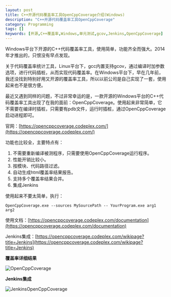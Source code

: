 ```yaml
---
layout: post
title: C++开源代码覆盖率工具OpenCppCoverage介绍(Windows)
description: "C++开源代码覆盖率工具OpenCppCoverage"
category: Programming
tags: []
keywords: [开源,C++覆盖率,Windows,单元测试,gcov,Jenkins,OpenCppCoverage]
---
```


Windows平台下开源的C++代码覆盖率工具，使用简单，功能齐全而强大。2014年才推出的，只恨没有早点发现。

<!-- more -->

关于代码覆盖率统计工具，Linux平台下，gcc内置支持gcov，通过编译时加参数选项，进行代码插桩，从而实现代码覆盖率。在Windows平台下，早在几年前，我还没找到特别好用又开源的覆盖率工具，所以以前公司是自己实现了一套，使用起来也不是很方便。

最近又遇到同样的问题，不过非常幸运的是，一款开源的Windows平台的C++代码覆盖率工具出现了在我的面前：OpenCppCoverage。使用起来非常简单，它不需要在编译时插桩，只需要有pdb文件，运行时插桩，通过OpenCppCoverage启动进程即可。

官网：[https://opencppcoverage.codeplex.com/](https://opencppcoverage.codeplex.com/)

功能也比较全，主要特点有：

1. 不需要重新编译被测程序，只需要使用OpenCppCoverage运行程序。
1. 性能开销比较小。
1. 按模块、代码路径过滤。
1. 自动生成html覆盖率结果报告。
1. 支持多个覆盖率结果合并。
1. 集成Jenkins

使用起来不要太简单，执行：

```
OpenCppCoverage.exe --sources MySourcePath -- YourProgram.exe arg1 arg2
```

使用文档：[https://opencppcoverage.codeplex.com/documentation](https://opencppcoverage.codeplex.com/documentation)

Jenkins集成：[https://opencppcoverage.codeplex.com/wikipage?title=Jenkins](https://opencppcoverage.codeplex.com/wikipage?title=Jenkins)

**覆盖率详细结果**

![OpenCppCoverage](https://mmbiz.qlogo.cn/mmbiz/otHvoL6neeLysCAtuhz1cP8vL08tZxInJEGnXg0kvcMWWgIgZGdnFwwx9UBmGyF1NOB89JqUA8B2p2iaRut4z6Q/0)

**Jenkins集成**

![JenkinsOpenCppCoverage](https://mmbiz.qlogo.cn/mmbiz/otHvoL6neeLysCAtuhz1cP8vL08tZxInSibobsDET0XDbeIE8rloZFIiboibwgCPeaqicbbM6zR7eVy4JsgJAKmk7w/0)


